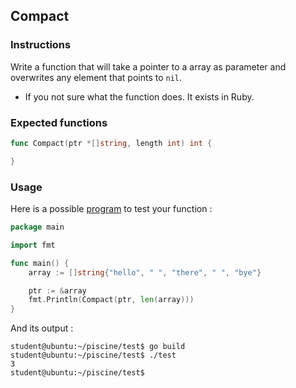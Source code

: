 ## Compact

### Instructions

Write a function that will take a pointer to a array as parameter and overwrites any element that points to `nil`.

- If you not sure what the function does. It exists in Ruby.

### Expected functions

```go
func Compact(ptr *[]string, length int) int {

}
```

### Usage

Here is a possible [program](TODO-LINK) to test your function :

```go
package main

import fmt

func main() {
	array := []string{"hello", " ", "there", " ", "bye"}

	ptr := &array
	fmt.Println(Compact(ptr, len(array)))
}

```

And its output :

```console
student@ubuntu:~/piscine/test$ go build
student@ubuntu:~/piscine/test$ ./test
3
student@ubuntu:~/piscine/test$
```
